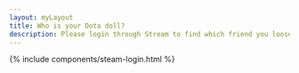 ```yaml
---
layout: myLayout
title: Who is your Dota doll?
description: Please login through Stream to find which friend you loose most with.
---
```


{% include components/steam-login.html %}
